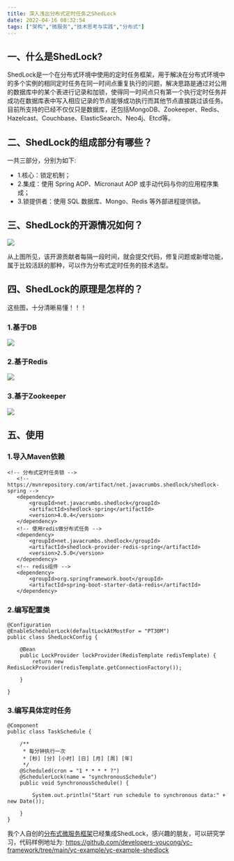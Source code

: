 ```yaml
---
title: 深入浅出分布式定时任务之ShedLock
date: 2022-04-16 08:32:54
tags: ["架构","微服务","技术思考与实践","分布式"]
---
```


## 一、什么是ShedLock?
ShedLock是一个在分布式环境中使用的定时任务框架，用于解决在分布式环境中的多个实例的相同定时任务在同一时间点重复执行的问题，解决思路是通过对公用的数据库中的某个表进行记录和加锁，使得同一时间点只有第一个执行定时任务并成功在数据库表中写入相应记录的节点能够成功执行而其他节点直接跳过该任务。目前所支持的已经不仅仅只是数据库，还包括MongoDB、Zookeeper、Redis、Hazelcast、Couchbase、ElasticSearch、Neo4j、Etcd等。
<!--more-->


## 二、ShedLock的组成部分有哪些？
一共三部分，分别为如下:

- 1.核心：锁定机制；
- 2.集成：使用 Spring AOP、Micronaut AOP 或手动代码与你的应用程序集成；
- 3.锁提供者：使用 SQL 数据库、Mongo、Redis 等外部进程提供锁。

## 三、ShedLock的开源情况如何？
![](深入浅出分布式定时任务之ShedLock/01.png)

从上图所见，该开源贡献者每隔一段时间，就会提交代码，修复问题或新增功能，属于比较活跃的那种，可以作为分布式定时任务的技术选型。

## 四、ShedLock的原理是怎样的？
这些图，十分清晰易懂！！！

### 1.基于DB
![](深入浅出分布式定时任务之ShedLock/01.jpg)

### 2.基于Redis
![](深入浅出分布式定时任务之ShedLock/02.jpg)

### 3.基于Zookeeper
![](深入浅出分布式定时任务之ShedLock/03.jpg)


## 五、使用

### 1.导入Maven依赖
```
<!-- 分布式定时任务锁 -->
   <!-- https://mvnrepository.com/artifact/net.javacrumbs.shedlock/shedlock-spring -->
   <dependency>
       <groupId>net.javacrumbs.shedlock</groupId>
       <artifactId>shedlock-spring</artifactId>
       <version>4.0.4</version>
   </dependency>
   <!-- 使用redis做分布式任务 -->
   <dependency>
       <groupId>net.javacrumbs.shedlock</groupId>
       <artifactId>shedlock-provider-redis-spring</artifactId>
       <version>2.5.0</version>
   </dependency>
   <!-- redis组件 -->
   <dependency>
       <groupId>org.springframework.boot</groupId>
       <artifactId>spring-boot-starter-data-redis</artifactId>
   </dependency>

```

### 2.编写配置类
```
@Configuration
@EnableSchedulerLock(defaultLockAtMostFor = "PT30M")
public class ShedLockConfig {

    @Bean
    public LockProvider lockProvider(RedisTemplate redisTemplate) {
        return new RedisLockProvider(redisTemplate.getConnectionFactory());

    }

}

```

### 3.编写具体定时任务
```
@Component
public class TaskSchedule {

    /**
     * 每分钟执行一次
     * [秒] [分] [小时] [日] [月] [周] [年]
     */
    @Scheduled(cron = "1 * * * * ?")
    @SchedulerLock(name = "synchronousSchedule")
    public void SynchronousSchedule() {
        
        System.out.println("Start run schedule to synchronous data:" + new Date());

    }
}

```

我个人自创的[分布式微服务框架](https://mp.weixin.qq.com/s?__biz=MzUxODk0ODQ3Ng==&mid=2247485813&idx=1&sn=daa6e8447409672c28f07dbe094c4f28&chksm=f9805a66cef7d37061b15154a900c840da4bfdedd77cd0ea5865aee740bd1f2c01bb5cc37127&scene=21#wechat_redirect)已经集成ShedLock，感兴趣的朋友，可以研究学习，代码样例地址为:
https://github.com/developers-youcong/yc-framework/tree/main/yc-example/yc-example-shedlock


